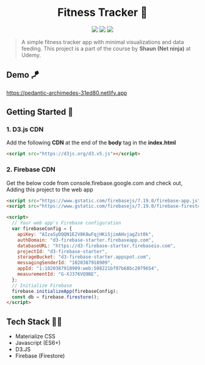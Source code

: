 <h1 align="center">Fitness Tracker 🏃</h1>
<p align="center">
  <img src="https://img.shields.io/badge/materialize-v1.0-ff69b4">
  <img src="https://img.shields.io/badge/D3.js-v5-important">
  <img src="https://img.shields.io/badge/firebase-v7.19.0-yellow">
</p>

> A simple fitness tracker app with minimal visualizations and data feeding. This project is a part of the course by **Shaun (Net ninja)** at Udemy.

## Demo 🪁

https://pedantic-archimedes-31ed80.netlify.app

## Getting Started 🚀

### 1. D3.js CDN

Add the following **CDN** at the end of the **body** tag in the **index.html**

```html
<script src="https://d3js.org/d3.v5.js"></script>
```

### 2. Firebase CDN

Get the below code from console.firebase.google.com and check out, Adding this project to the web app

```html
<script src="https://www.gstatic.com/firebasejs/7.19.0/firebase-app.js"></script>
<script src="https://www.gstatic.com/firebasejs/7.19.0/firebase-firestore.js"></script>

<script>
  // Your web app's Firebase configuration
  var firebaseConfig = {
    apiKey: "AIzaSyDQQN1E2V8K8wFqjHKiSjimAHvjagZst0k",
    authDomain: "d3-firebase-starter.firebaseapp.com",
    databaseURL: "https://d3-firebase-starter.firebaseio.com",
    projectId: "d3-firebase-starter",
    storageBucket: "d3-firebase-starter.appspot.com",
    messagingSenderId: "1020387918909",
    appId: "1:1020387918909:web:508221bf07b68bc2079654",
    measurementId: "G-XJ376VQ9BE",
  };
  // Initialize Firebase
  firebase.initializeApp(firebaseConfig);
  const db = firebase.firestore();
</script>
```

## Tech Stack 👩‍💻

- Materialize CSS
- Javascript (ES6+)
- D3.JS
- Firebase (Firestore)
